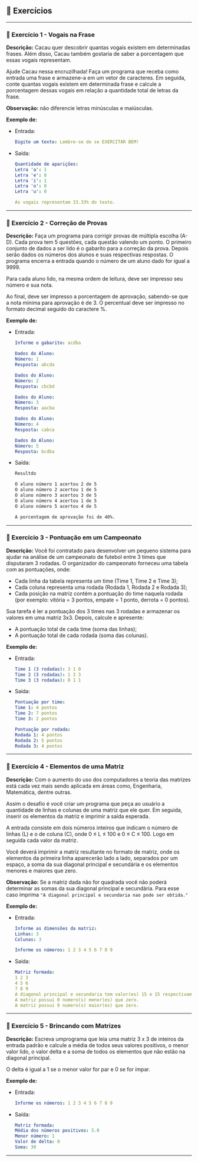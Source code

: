 ## 📝 Exercícios 

---

### 🔹 Exercício 1 - Vogais na Frase
**Descrição:** Cacau quer descobrir quantas vogais existem em determinadas frases. Além disso, Cacau também gostaria de saber a porcentagem que essas vogais representam. 

Ajude Cacau nessa encruzilhada! Faça um programa que receba como entrada uma frase e armazene-a em um vetor de caracteres. Em seguida, conte quantas vogais existem em determinada frase e calcule a porcentagem dessas vogais em relação a quantidade total de letras da frase.

**Observação:** não diferencie letras minúsculas e maiúsculas.

**Exemplo de:**
- Entrada:
  ```yaml
  Digite um texto: Lembre-se de se EXERCITAR BEM!
  ```
 
* Saída:
  ```yaml
  Quantidade de aparições:
  Letra 'a': 1
  Letra 'e': 8
  Letra 'i': 1
  Letra 'o': 0
  Letra 'u': 0

  As vogais representam 33.33% do texto.
  ```

---

### 🔹 Exercício 2 - Correção de Provas
**Descrição:** Faça um programa para corrigir provas de múltipla escolha (A-D). Cada prova tem 5 questões, cada questão valendo um ponto. O primeiro conjunto de dados a ser lido é o gabarito para a correção da prova. Depois serão dados os números dos alunos e suas respectivas respostas. O programa encerra a entrada quando o número de um aluno dado for igual a 9999.

Para cada aluno lido, na mesma ordem de leitura, deve ser impresso seu número e sua nota.

Ao final, deve ser impresso a porcentagem de aprovação, sabendo-se que a nota mínima para aprovação é de 3. O percentual deve ser impresso no formato decimal seguido do caractere %.

**Exemplo de:**
- Entrada:
  ```yaml
  Informe o gabarito: acdba

  Dados do Aluno:
  Número: 1
  Resposta: abcda

  Dados do Aluno:
  Número: 2
  Resposta: cbcbd

  Dados do Aluno:
  Número: 3
  Resposta: aacba

  Dados do Aluno:
  Número: 4
  Resposta: cabca

  Dados do Aluno:
  Número: 5
  Resposta: bcdba


  ```
 
* Saída:
  ```css
  Resultdo

  O aluno número 1 acertou 2 de 5
  O aluno número 2 acertou 1 de 5
  O aluno número 3 acertou 3 de 5
  O aluno número 4 acertou 1 de 5
  O aluno número 5 acertou 4 de 5

  A porcentagem de aprovação foi de 40%.
  ```

---

### 🔹 Exercício 3 - Pontuação em um Campeonato
**Descrição:** Você foi contratado para desenvolver um pequeno sistema para ajudar na análise de um campeonato de futebol entre 3 times que disputaram 3 rodadas. O organizador do campeonato forneceu uma tabela com as pontuações, onde:

- Cada linha da tabela representa um time (Time 1, Time 2 e Time 3);
- Cada coluna representa uma rodada (Rodada 1, Rodada 2 e Rodada 3);
- Cada posição na matriz contém a pontuação do time naquela rodada (por exemplo: vitória = 3 pontos, empate = 1 ponto, derrota = 0 pontos).

Sua tarefa é ler a pontuação dos 3 times nas 3 rodadas e armazenar os valores em uma matriz 3x3. Depois, calcule e apresente:

- A pontuação total de cada time (soma das linhas);
- A pontuação total de cada rodada (soma das colunas).

**Exemplo de:**
- Entrada:
  ```yaml
  Time 1 (3 rodadas): 3 1 0  
  Time 2 (3 rodadas): 1 3 3  
  Time 3 (3 rodadas): 0 1 1  
  ```
 
* Saída:
  ```yaml
  Pontuação por time:
  Time 1: 4 pontos
  Time 2: 7 pontos
  Time 3: 2 pontos

  Pontuação por rodada:
  Rodada 1: 4 pontos
  Rodada 2: 5 pontos
  Rodada 3: 4 pontos
  ```

---

### 🔹 Exercício  4 - Elementos de uma Matriz
**Descrição:** Com o aumento do uso dos computadores a teoria das matrizes está cada vez mais sendo aplicada em áreas como, Engenharia, Matemática, dentre outras.

Assim o desafio é você criar um programa que peça ao usuário a quantidade de linhas e colunas de uma matriz que ele quer. Em seguida, inserir os elementos da matriz e imprimir a saída esperada.

A entrada consiste em dois números inteiros que indicam o número de linhas (L) e o de coluna (C), onde 0 ≤ L ≤ 100 e 0 ≤ C ≤ 100. Logo em seguida cada valor da matriz.

Você deverá imprimir a matriz resultante no formato de matriz, onde os elementos da primeira linha aparecerão lado a lado, separados por um espaço, a soma da sua diagonal principal e secundária e os elementos menores e maiores que zero.

**Observação:** Se a matriz dada não for quadrada você não poderá determinar as somas da sua diagonal principal e secundária. Para esse caso imprima `"A diagonal principal e secundaria nao pode ser obtida."`

**Exemplo de:**
- Entrada:
  ```yaml
  Informe as dimensões da matriz:
  Linhas: 3
  Colunas: 3

  Informe os números: 1 2 3 4 5 6 7 8 9
  ```
 
* Saída:
  ```yaml
  Matriz formada:
  1 2 3
  4 5 6
  7 8 9
  A diagonal principal e secundaria tem valor(es) 15 e 15 respectivamente.
  A matriz possui 0 numero(s) menor(es) que zero.
  A matriz possui 9 numero(s) maior(es) que zero.
  ```

---

### 🔹 Exercício  5 - Brincando com Matrizes
**Descrição:** Escreva umprograma que leia uma matriz 3 x 3 de inteiros da entrada padrão e calcule a média de todos seus valores positivos, o menor  valor lido, o valor delta e a soma de todos os elementos que não estão na diagonal principal.

O delta é igual a 1 se o menor valor for par e 0 se for ímpar.

**Exemplo de:**
- Entrada:
  ```yaml
  Informe os números: 1 2 3 4 5 6 7 8 9
  ```
 
* Saída:
  ```yaml
  Matriz formada:
  Média dos números positivos: 5.0
  Menor número: 1
  Valor de delta: 0
  Soma: 30
  ```

---

